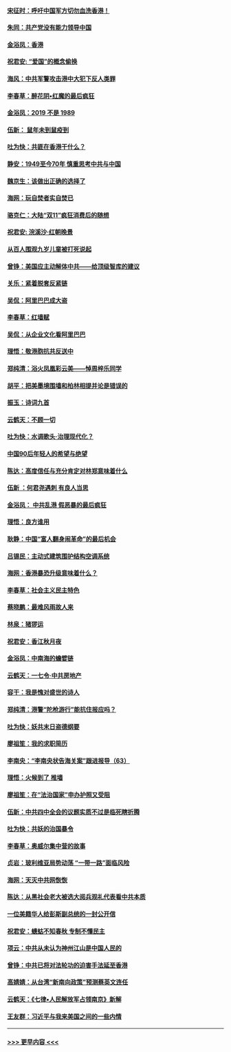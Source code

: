 #### [宋征时：呼吁中国军方切勿血洗香港！](../pages/nsc993/n11415318.md?t=11171755) 
#### [朱同：共产党没有能力领导中国](../pages/nsc993/n11660421.md?t=11171755) 
#### [金浴凤：香港](../pages/nsc993/n11660419.md?t=11171755) 
#### [祝君安: “爱国”的概念偷换](../pages/nsc993/n11659706.md?t=11171755) 
#### [海风：中共军警攻击港中大犯下反人类罪](../pages/nsc993/n11659632.md?t=11171755) 
#### [李春草：醉花阴•红魔的最后疯狂](../pages/nsc993/n11659287.md?t=11171755) 
#### [金浴凤：2019 不是 1989](../pages/nsc993/n11657663.md?t=11171755) 
#### [伍新： 鼠年未到鼠疫到](../pages/nsc993/n11655098.md?t=11171755) 
#### [吐为快：共匪在香港干什么？](../pages/nsc993/n11654891.md?t=11171755) 
#### [静安：1949至今70年 慎重思考中共与中国](../pages/nsc993/n11651244.md?t=11171755) 
#### [魏京生：该做出正确的选择了](../pages/nsc993/n11653084.md?t=11171755) 
#### [海网：玩自焚者实自焚已](../pages/nsc993/n11652423.md?t=11171755) 
#### [骆克仁：大陆“双11”疯狂消费后的随想](../pages/nsc993/n11652305.md?t=11171755) 
#### [祝君安: 浣溪沙·红朝晚景](../pages/nsc993/n11652258.md?t=11171755) 
#### [从百人围观九岁儿童被打死说起](../pages/nsc993/n11651030.md?t=11171755) 
#### [曾铮：美国应主动解体中共——给顶级智库的建议](../pages/nsc993/n11649888.md?t=11171755) 
#### [关乐：紧着脱套反紧链](../pages/nsc993/n11649069.md?t=11171755) 
#### [吴侃：阿里巴巴成大盗](../pages/nsc993/n11645523.md?t=11171755) 
#### [李春草：红墙赋](../pages/nsc993/n11646389.md?t=11171755) 
#### [吴侃：从企业文化看阿里巴巴](../pages/nsc993/n11645476.md?t=11171755) 
#### [理悟：敬港胞抗共反送中](../pages/nsc993/n11645466.md?t=11171755) 
#### [郑纯清：浴火凤凰彩云美——悼周梓乐同学](../pages/nsc993/n11645155.md?t=11171755) 
#### [胡平：把美墨境围墙和柏林相提并论是错误的](../pages/nsc993/n11645134.md?t=11171755) 
#### [振玉：诗词九首](../pages/nsc993/n11644081.md?t=11171755) 
#### [云鹤天：不顾一切](../pages/nsc993/n11643508.md?t=11171755) 
#### [吐为快：水调歌头·治理现代化？](../pages/nsc993/n11643485.md?t=11171755) 
#### [中国90后年轻人的希望与绝望](../pages/nsc993/n11642317.md?t=11171755) 
#### [陈达：高度信任与充分肯定对林郑意味着什么](../pages/nsc993/n11641441.md?t=11171755) 
#### [伍新 ：何君尧遇刺 有良人当思](../pages/nsc993/n11641503.md?t=11171755) 
#### [金浴凤： 中共乱港  假恶暴的最后疯狂](../pages/nsc993/n11641495.md?t=11171755) 
#### [理悟：良方谁用](../pages/nsc993/n11641463.md?t=11171755) 
#### [耿静：中国“富人翻身闹革命”的最后机会](../pages/nsc993/n11640655.md?t=11171755) 
#### [吕锡民：主动式建筑围护结构空调系统](../pages/nsc993/n11640168.md?t=11171755) 
#### [海网：香港暴恐升级意味着什么？](../pages/nsc993/n11635904.md?t=11171755) 
#### [李春草：社会主义民主特色](../pages/nsc993/n11634657.md?t=11171755) 
#### [蔡晓鹏：最难风雨故人来](../pages/nsc993/n11633145.md?t=11171755) 
#### [林泉：猪猡运](../pages/nsc993/n11631469.md?t=11171755) 
#### [祝君安：香江秋月夜](../pages/nsc993/n11631440.md?t=11171755) 
#### [金浴凤：中南海的蟾嬖链](../pages/nsc993/n11631290.md?t=11171755) 
#### [云鹤天：一七令·中共房地产](../pages/nsc993/n11630084.md?t=11171755) 
#### [容干：我是愧对盛世的诗人](../pages/nsc993/n11630059.md?t=11171755) 
#### [郑纯清：港警“陀枪游行”能抗住报应吗？](../pages/nsc993/n11629999.md?t=11171755) 
#### [吐为快：妖共末日盗德纲要](../pages/nsc993/n11628610.md?t=11171755) 
#### [廖祖笙：我的求职简历](../pages/nsc993/n11628492.md?t=11171755) 
#### [李南央：“李南央状告海关案”跟进报导（63）](../pages/nsc993/n11627039.md?t=11171755) 
#### [理悟：火候到了 推墙](../pages/nsc993/n11626917.md?t=11171755) 
#### [廖祖笙：在“法治国家”申办护照又受阻](../pages/nsc993/n11626500.md?t=11171755) 
#### [伍新：中共四中全会的议题实质不过是临死瞎折腾](../pages/nsc993/n11621774.md?t=11171755) 
#### [吐为快：共妖的治国暴令](../pages/nsc993/n11621401.md?t=11171755) 
#### [李春草：奥威尔集中营的故事](../pages/nsc993/n11621373.md?t=11171755) 
#### [贞岩：玻利维亚局势动荡 “一带一路”面临风险](../pages/nsc993/n11619480.md?t=11171755) 
#### [海网：天灭中共网恢恢](../pages/nsc993/n11618261.md?t=11171755) 
#### [陈达：从黑社会老大被选大阅兵观礼代表看中共本质](../pages/nsc993/n11618229.md?t=11171755) 
#### [一位美籍华人给彭斯副总统的一封公开信](../pages/nsc993/n11616906.md?t=11171755) 
#### [祝君安：蟪蛄不知春秋  专制不懂民主](../pages/nsc993/n11616882.md?t=11171755) 
#### [项云：中共从未认为神州江山是中国人民的](../pages/nsc993/n11616763.md?t=11171755) 
#### [曾铮：中共已将对法轮功的迫害手法延至香港](../pages/nsc993/n11616561.md?t=11171755) 
#### [高婧婧：从台湾“新南向政策”预测蔡英文连任](../pages/nsc993/n11616518.md?t=11171755) 
#### [云鹤天：《七律▪人民解放军占领南京》新解](../pages/nsc993/n11616490.md?t=11171755) 
#### [王友群：习近平与我来美国之间的一些内情](../pages/nsc993/n11615052.md?t=11171755) 

----
#### [ >>> 更早内容 <<< ](../indexes/nsc993-earlier.md)
